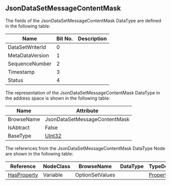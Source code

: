 <!-- datatype -->
## JsonDataSetMessageContentMask
<!-- end of description -->
The fields of the JsonDataSetMessageContentMask DataType are defined in the following table:  

|Name|Bit No.| Description|
|---|---|---|
|DataSetWriterId|0||
|MetaDataVersion|1||
|SequenceNumber|2||
|Timestamp|3||
|Status|4||

The representation of the JsonDataSetMessageContentMask DataType in the address space is shown in the following table:  

|Name|Attribute|
|---|---|
|BrowseName|JsonDataSetMessageContentMask|
|IsAbtract|False|
|BaseType|[UInt32](../../../Part3/DataTypes/UInt32/readme.md)|

The references from the JsonDataSetMessageContentMask DataType Node are shown in the following table:  

|Reference|NodeClass|BrowseName|DataType|TypeDefinition|ModellingRule|
|---|---|---|---|---|---|
|[HasProperty](../../../Part3/ReferenceTypes/HasProperty/readme.md)|Variable|OptionSetValues||[PropertyType](../../Part5/VariableTypes/PropertyType/readme.md)|[Mandatory](../../Objects/Mandatory/readme.md)|

